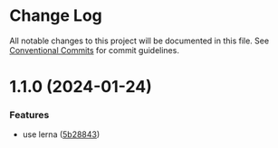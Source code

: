 # Change Log

All notable changes to this project will be documented in this file.
See [Conventional Commits](https://conventionalcommits.org) for commit guidelines.

# 1.1.0 (2024-01-24)


### Features

* use lerna ([5b28843](https://github.com/nridwan/lerna-conventional-commit-experiment/commit/5b28843d4e65c26444f9423abc95cd91d9cf849a))
